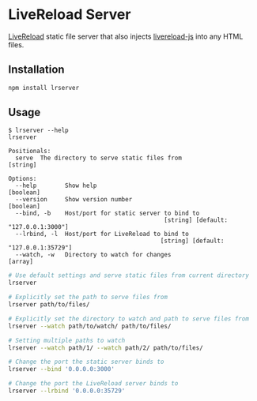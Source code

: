 # LiveReload Server

[LiveReload](http://livereload.com/) static file server that also injects [livereload-js](https://github.com/livereload/livereload-js) into any HTML files.

## Installation

```bash
npm install lrserver
```

## Usage

```
$ lrserver --help
lrserver

Positionals:
  serve  The directory to serve static files from                       [string]

Options:
  --help        Show help                                              [boolean]
  --version     Show version number                                    [boolean]
  --bind, -b    Host/port for static server to bind to
                                            [string] [default: "127.0.0.1:3000"]
  --lrbind, -l  Host/port for LiveReload to bind to
                                           [string] [default: "127.0.0.1:35729"]
  --watch, -w   Directory to watch for changes                           [array]
```

```bash
# Use default settings and serve static files from current directory
lrserver

# Explicitly set the path to serve files from
lrserver path/to/files/

# Explicitly set the directory to watch and path to serve files from
lrserver --watch path/to/watch/ path/to/files/

# Setting multiple paths to watch
lrserver --watch path/1/ --watch path/2/ path/to/files/

# Change the port the static server binds to
lrserver --bind '0.0.0.0:3000'

# Change the port the LiveReload server binds to
lrserver --lrbind '0.0.0.0:35729'
```
